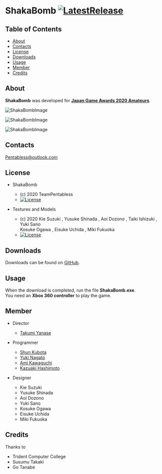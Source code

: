 # ShakaBomb [![LatestRelease](https://img.shields.io/badge/LatestRelease-v2.0.0-success.svg?style=popout-square)](https://github.com/Pentabless/ShakaBomb/releases/tag/v2.0.0)

## Table of Contents

* [About](#about)
* [Contacts](#contacts)
* [License](#license)
* [Downloads](#downloads)
* [Usage](#usage)
* [Member](#member)
* [Credits](#credits)


## About

**ShakaBomb** was developed for [**Japan Game Awards 2020 Amateurs**](https://awards.cesa.or.jp/amateur/index.html).

<p><img src="https://github.com/Trident-CESA2020/CESA2020-ShakaBomb/blob/Images/Images/Title.png?raw=true" alt="ShakaBombImage" /></p>

<p><img src="https://github.com/Trident-CESA2020/CESA2020-ShakaBomb/blob/Images/Images/Image04.png?raw=true" alt="ShakaBombImage" /></p>

<p><img src="https://github.com/Trident-CESA2020/CESA2020-ShakaBomb/blob/Images/Images/Image03.png?raw=true" alt="ShakaBombImage" /></p>


## Contacts

Pentabless@outlook.com


## License

* ShakaBomb
  - (c) 2020 TeamPentabless
  - [![License](https://img.shields.io/badge/License-MIT-blue.svg?style=popout-square)](https://opensource.org/licenses/mit-license.php)
  
* Textures and Models
  - (c) 2020 Kie Suzuki , Yusuke Shinada , Aoi Dozono , Taiki Ishizuki , Yuki Sano  
  Kosuke Ogawa , Eisuke Uchida , Miki Fukuoka
  - [![License](https://img.shields.io/badge/License-CC%20BY--NC--ND%204.0-yellow.svg?style=popout-square)](https://creativecommons.org/licenses/by-nc-nd/4.0/legalcode)


## Downloads

Downloads can be found on [GitHub](https://github.com/Pentabless/ShakaBomb/releases).  


## Usage

When the download is completed, run the file **ShakaBomb.exe**.  
You need an **Xbox 360 controller** to play the game.


## Member

* Director
  - [Takumi Yanase](https://github.com/TakumiYanase)

* Programmer
  - [Shun Kubota](https://github.com/KubotaP)
  - [Yuki Nagato](https://github.com/onievui)
  - [Ami Kawaguchi](https://github.com/PinkStarWarrior)
  - [Kazuaki Hashimoto](https://github.com/kazu1184)

* Designer
  - Kie Suzuki
  - Yusuke Shinada
  - Aoi Dozono
  - Yuki Sano
  - Kosuke Ogawa
  - Eisuke Uchida
  - Miki Fukuoka
  

## Credits

Thanks to

* Trident Computer College
* Susumu Takaki
* Go Tanabe

